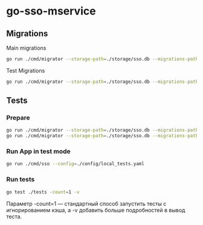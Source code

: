 # go-sso-mservice

## Migrations
Main migrations
```bash
go run ./cmd/migrator --storage-path=./storage/sso.db --migrations-path=./migrations
```

Test Migrations
```bash
go run ./cmd/migrator --storage-path=./storage/sso.db --migrations-path=./tests/migrations --migrations-table=migrations_test
```

## Tests
### Prepare
```bash
go run ./cmd/migrator --storage-path=./storage/sso.db --migrations-path=./migrations
go run ./cmd/migrator --storage-path=./storage/sso.db --migrations-path=./tests/migrations --migrations-table=migrations_test
```
### Run App in test mode
```bash
go run ./cmd/sso --config=./config/local_tests.yaml
```
### Run tests
```bash
go test ./tests -count=1 -v
```
Параметр -count=1 — стандартный способ запустить тесты с игнорированием кэша, а -v добавить больше подробностей в вывод теста.